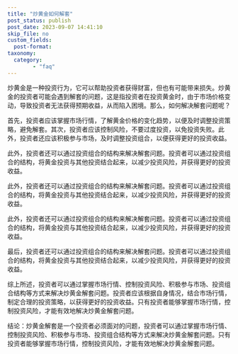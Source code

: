 ```yaml
---
title: "炒黄金如何解套"
post_status: publish
post_date: 2023-09-07 14:41:10
skip_file: no
custom_fields: 
  post-format: 
taxonomy:
  category:
        - "faq"
---
```


炒黄金是一种投资行为，它可以帮助投资者获得财富，但也有可能带来损失。炒黄金的投资者可能会遇到解套的问题，这是指投资者在投资黄金时，由于市场价格变动，导致投资者无法获得预期收益，从而陷入困境。那么，如何解决解套问题呢？

首先，投资者应该掌握市场行情，了解黄金价格的变化趋势，以便及时调整投资策略，避免解套。其次，投资者应该控制风险，不要过度投资，以免投资失败。此外，投资者还应该积极参与市场，及时调整投资组合，以便获得更好的投资收益。

此外，投资者还可以通过投资组合的结构来解决解套问题。投资者可以通过投资组合的结构，将黄金投资与其他投资结合起来，以减少投资风险，并获得更好的投资收益。

此外，投资者还可以通过投资组合的结构来解决解套问题。投资者可以通过投资组合的结构，将黄金投资与其他投资结合起来，以减少投资风险，并获得更好的投资收益。

此外，投资者还可以通过投资组合的结构来解决解套问题。投资者可以通过投资组合的结构，将黄金投资与其他投资结合起来，以减少投资风险，并获得更好的投资收益。

最后，投资者还可以通过投资组合的结构来解决解套问题。投资者可以通过投资组合的结构，将黄金投资与其他投资结合起来，以减少投资风险，并获得更好的投资收益。

综上所述，投资者可以通过掌握市场行情、控制投资风险、积极参与市场、投资组合结构等方式来解决炒黄金解套问题。投资者应该根据自身情况，结合市场行情，制定合理的投资策略，以获得更好的投资收益。只有投资者能够掌握市场行情，控制投资风险，才能有效地解决炒黄金解套问题。

结论：炒黄金解套是一个投资者必须面对的问题，投资者可以通过掌握市场行情、控制投资风险、积极参与市场、投资组合结构等方式来解决炒黄金解套问题。只有投资者能够掌握市场行情，控制投资风险，才能有效地解决炒黄金解套问题。
